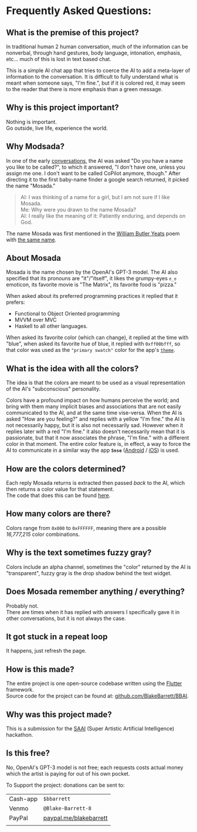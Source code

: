 # Frequently Asked Questions:
## What is the premise of this project?
In traditional human 2 human conversation, much of the information can be nonverbal, through hand gestures, body language, intonation, emphasis, etc... much of this is lost in text based chat.   

This is a simple AI chat app that tries to coerce the AI to add a meta-layer of information to the conversation. It is difficult to fully understand what is meant when someone says, "I'm fine.", but if it is colored red, it may seem to the reader that there is more emphasis than a green message.

## Why is this project important?
Nothing is important.  
Go outside, live life, experience the world.

## Why Modsada?
In one of the early [conversations](./conversations.md), the AI was asked "Do you have a name you like to be called?", to which it answered, "I don't have one, unless you assign me one. I don't want to be called CoPilot anymore, though." After directing it to the first baby-name finder a google search returned, it picked the name "Mosada."
> AI: I was thinking of a name for a girl, but I am not sure if I like Mosada.  
Me: Why were you drawn to the name Mosada?  
AI: I really like the meaning of it: Patiently enduring, and depends on God.  

The name Mosada was first mentioned in the [William Butler Yeats](https://en.wikipedia.org/wiki/W._B._Yeats) poem with [the same name](https://gutenberg.org/files/33430/33430-h/33430-h.htm).

## About Mosada
Mosada is the name chosen by the OpenAI's GPT-3 model.
The AI also specified that its pronouns are "it"/"itself", it likes the grumpy-eyes `ಠ_ಠ` emoticon, its favorite movie is "The Matrix", its favorite food is "pizza."  

When asked about its preferred programming practices it replied that it prefers:   
 * Functional to Object Oriented programming
 * MVVM over MVC 
 * Haskell to all other languages.

When asked its favorite color (which can change), it replied at the time with "blue", when asked its favorite hue of blue, it replied with `0xff00bfff`, so that color was used as the `"primary swatch"` color for the app's [`theme`](https://github.com/BlakeBarrett/BBAI/blob/master/lib/main.dart#L13-L36).


## What is the idea with all the colors?
The idea is that the colors are meant to be used as a visual representation of the AI's "subconscious" personality.   

Colors have a profound impact on how humans perceive the world; and bring with them many implicit biases and associations that are not easily communicated to the AI, and at the same time vise-versa.
When the AI is asked "How are you feeling?" and replies with a yellow "I'm fine." the AI is not necessarily happy, but it is also not necessarily sad. However when it replies later with a red "I'm fine." it also doesn't necessarily mean that it is passionate, but that it now associates the phrase, "I'm fine." with a different color in that moment. 
The entire color feature is, in effect, a way to force the AI to communicate in a similar way the app **`Snse`** ([Android](https://play.google.com/store/apps/details?id=com.blakebarrett.snse.app) / [iOS](https://apps.apple.com/us/app/snse/id1442747058)) is used.

## How are the colors determined?
Each reply Mosada returns is extracted then passed _back_ to the AI, which then returns a color value for that statement.  
The code that does this can be found [here](https://github.com/BlakeBarrett/BBAI/blob/master/lib/AIRequests.dart#L70-L75).

## How many colors are there?
Colors range from `0x000` to `0xFFFFFF`, meaning there are a possible _16,777,215_ color combinations.

## Why is the text sometimes fuzzy gray?
Colors include an alpha channel, sometimes the "color" returned by the AI is "transparent", fuzzy gray is the drop shadow behind the text widget.

## Does Mosada remember anything / everything?
Probably not.  
There are times when it has replied with answers I specifically gave it in other conversations, but it is not always the case.

## It got stuck in a repeat loop
It happens, just refresh the page.

## How is this made?
The entire project is one open-source codebase written using the [Flutter](flutter.dev) framework.   
Source code for the project can be found at: [github.com/BlakeBarrett/BBAI](https://github.com/BlakeBarrett/BBAI).

## Why was this project made?
This is a submission for the [SAAI](https://saai.devpost.com) (Super Artistic Artificial Intelligence) hackathon.

## Is this free?
No, OpenAI's GPT-3 model is not free; each requests costs actual money which the artist is paying for out of his own pocket.   

To Support the project: donations can be sent to:

|  |  |  
| --- | --- |
| Cash-app | `$bbarrett` |  
| Venmo | `@Blake-Barrett-8` |   
| PayPal | [paypal.me/blakebarrett](https://www.paypal.me/blakebarrett) |  
| | |
